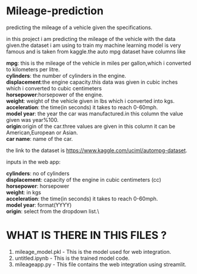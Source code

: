 # Mileage-prediction
predicting the mileage of a vehicle given the specifications.

in this project i am predicting the mileage of the vehicle with the data given.the dataset i am using to train my machine learning model is very famous and is taken from kaggle.the auto mpg dataset have columns like 

**mpg**: this is the mileage of the vehicle in miles per gallon,which i converted to kilometers per litre.\
**cylinders**: the number of cylinders in the engine.\
**displacement**:the engine capacity.this data was given in cubic inches which i converted to cubic centimeters\
**horsepower**:horsepower of the engine.\
**weight**: weight of the vehicle given in lbs which i converted into kgs.\
**acceleration**: the time(in seconds) it takes to reach 0-60mph.\
**model year**: the year the car was manufactured.in this column the value given was year%100.\
**origin**:origin of the car.three values are given in this column it can be American,European or Asian.\
**car name**: name of the car.

the link to the dataset is https://www.kaggle.com/uciml/autompg-dataset.

inputs in the web app:

**cylinders**:     no of cylinders\
**displacement**:  capacity of the engine in cubic centimeters (cc)\
**horsepower**:    horsepower\
**weight**:        in kgs\
**acceleration**:  the time(in seconds) it takes to reach 0-60mph.\
**model year**:    format(YYYY)\
**origin**:        select from the dropdown list.\


# WHAT IS THERE IN THIS FILES ?

1. mileage_model.pkl - This is the model used for web integration.
2. untitled.ipynb - This is the trained model code.
3. mileageapp.py - This file contains the web integration using streamlit.
